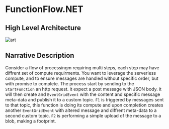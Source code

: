 # FunctionFlow.NET

## High Level Architecture

![art](https://user-images.githubusercontent.com/37622785/78224953-10153180-74d2-11ea-9271-d63038b8ccbc.png)

## Narrative Description
Consider a flow of processingm requiring multi steps, each step may have diffrent set of compute requirments. You want to leverage the serverless compute, and to ensure messages are handled without specific order, but with promise to complete.
The process start by sending to the ``` StartFunction ``` an http request. it expect a post message with JSON body. it will then create and ``` EventGridEvent ``` with the content and specific message meta-data and publish it to a custom topic.
```F1``` is triggered by messages sent to that topic, this function is doing its compute and upon completion creates another ``` EventGridEvent ``` with altered message and diffrent meta-data to a second custom topic. ```F2``` is performing a simple upload of the message to a blob, making a footprint.